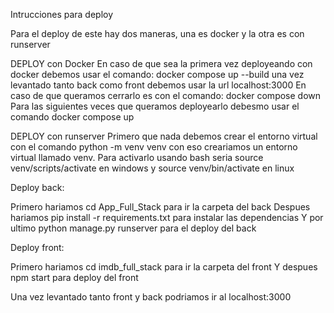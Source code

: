 Intrucciones para deploy

Para el deploy de este hay dos maneras, una es docker y la otra es con runserver

DEPLOY con Docker
En caso de que sea la primera vez deployeando con docker debemos usar el comando: docker compose up --build una vez levantado tanto back como front debemos usar la url localhost:3000 En caso de que queramos cerrarlo es con el comando: docker compose down Para las siguientes veces que queramos deployearlo debesmo usar el comando docker compose up

DEPLOY con runserver
Primero que nada debemos crear el entorno virtual con el comando python -m venv venv con eso creariamos un entorno virtual llamado venv. Para activarlo usando bash seria source venv/scripts/activate en windows y source venv/bin/activate en linux

Deploy back:

Primero hariamos cd App_Full_Stack para ir la carpeta del back Despues hariamos pip install -r requirements.txt para instalar las dependencias Y por ultimo python manage.py runserver para el deploy del back

Deploy front:

Primero hariamos cd imdb_full_stack para ir la carpeta del front Y despues npm start para deploy del front

Una vez levantado tanto front y back podriamos ir al localhost:3000
